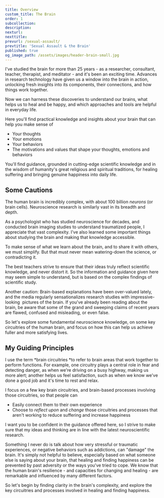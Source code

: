 ```yaml
---
title: Overview
custom_title: The Brain
order: 1
subcollection:
description:
nexturl:
nexttitle:
prevurl: /sexual-assault/
prevtitle: 'Sexual Assault & the Brain'
published: true
og_image_path: /assets/images/header-brain-small.jpg
---
```



I've studied the brain for more than 25 years - as a researcher, consultant, teacher, therapist, and meditator - and it's been an exciting time. Advances in research technology have given us a window into the brain in action, unlocking fresh insights into its components, their connections, and how things work together.

Now we can harness these discoveries to understand our brains, what helps us to heal and be happy, and which approaches and tools are helpful in everyday life.

Here you'll find practical knowledge and insights about your brain that can help you make sense of

* Your thoughts
* Your emotions
* Your behaviors
* The motivations and values that shape your thoughts, emotions and behaviors


You'll find guidance, grounded in cutting-edge scientific knowledge and in the wisdom of humanity's great religious and spiritual traditions, for healing suffering and bringing genuine happiness into daily life.

## Some Cautions

The human brain is incredibly complex, with about 100 billion *neurons* (or brain cells). Neuroscience research is similarly vast in its breadth and depth.

As a psychologist who has studied neuroscience for decades, and conducted brain imaging studies to understand traumatized people, I appreciate that vast complexity. I've also learned some important things about studying the brain and making that knowledge accessible.

To make sense of what we learn about the brain, and to share it with others, we must simplify. But that must never mean watering-down the science, or contradicting it.

The best teachers strive to ensure that their ideas truly reflect scientific knowledge, and never distort it. So the information and guidance given here may seem simple to understand, but is based on the complex findings of scientific study.

Another caution: Brain-based explanations have been over-valued lately, and the media regularly sensationalizes research studies with impressive-looking &nbsp;pictures of the brain. If you've already been reading about the brain, be aware that some of the grand and sweeping claims of recent years are flawed, confused and misleading, or even false.

So let's explore some fundamental neuroscience knowledge, on some key circuitries of the human brain, and focus on how this can help us achieve fuller and more satisfying lives.

## My Guiding Principles

I use the term *brain circuitries&nbsp;*to refer to brain areas that work together to perform functions. For example, one circuitry plays a central role in fear and detecting danger, as when we're driving on a busy highway, making us more alert; another helps us feel satisfaction, such as when we know we've done a good job and it's time to rest and relax.

I focus on a few key brain circuitries, and brain-based processes involving those circuitries, so that people can

* Easily connect them to their own experience
* Choose to *reflect upon* and *change* those circuitries and processes that aren't working to reduce suffering and increase happiness


I want you to be confident in the guidance offered here, so I strive to make sure that my ideas and thinking are in line with the latest neuroscientific research.

Something I never do is talk about how very stressful or traumatic experiences, or negative behaviors such as addictions, can "damage" the brain.&nbsp;It's simply not helpful to believe, especially based on what someone else is saying about your brain, that healing and finding happiness can be prevented by past adversity or the ways you've tried to cope. We know that the human brain's resilience - and capacities for changing and healing - are remarkable and influenced by many different factors.

So let's begin by finding clarity in the brain's complexity, and explore the key circuitries and processes involved in healing and finding happiness.